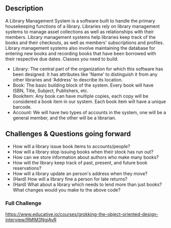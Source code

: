 ## Description
A Library Management System is a software built to handle the primary housekeeping functions of a library. Libraries rely on library management systems to manage asset collections as well as relationships with their members. Library management systems help libraries keep track of the books and their checkouts, as well as members' subscriptions and profiles.
Library management systems also involve maintaining the database for entering new books and recording books that have been borrowed with their respective due dates.
Classes you need to build.
- Library: The central part of the organization for which this software has been designed. It has attributes like 'Name' to distinguish it from any other libraries and 'Address' to describe its location.
- Book: The basic building block of the system. Every book will have ISBN, Title, Subject, Publishers, etc.
- BookItem: Any book can have multiple copies, each copy will be considered a book item in our system. Each book item will have a unique barcode.
- Account: We will have two types of accounts in the system, one will be a general member, and the other will be a librarian.

## Challenges & Questions going forward
- How will a library issue book items to accounts/people?
- How will a library stop issuing books when their stock has run out?
- How can we store information about authors who make many books?
- How will the library keep track of past, present, and future book reservations?
- How will a library update an person's address when they move?
- (Hard) How will a library fine a person for late returns?
- (Hard) What about a library which needs to lend more than just books? What changes would you make to the above code?

### Full Challenge
https://www.educative.io/courses/grokking-the-object-oriented-design-interview/RMlM3NgjAyR
